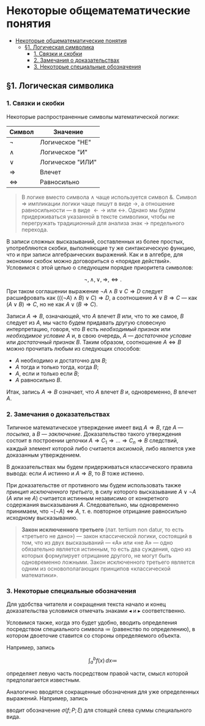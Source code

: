 # Некоторые общематематические понятия

- [Некоторые общематематические понятия](#некоторые-общематематические-понятия)
  - [§1. Логическая символика](#1-логическая-символика)
    - [1. Связки и скобки](#1-связки-и-скобки)
    - [2. Замечания о доказательствах](#2-замечания-о-доказательствах)
    - [3. Некоторые специальные обозначения](#3-некоторые-специальные-обозначения)

## §1. Логическая символика

### 1. Связки и скобки

Некоторые распространенные символы математической логики:

| Символ            | Значение         |
| ----------------- | ---------------- |
| $\lnot$           | Логическое "НЕ"  |
| $\land$           | Логическое "И"   |
| $\lor$            | Логическое "ИЛИ" |
| $\Rightarrow$     | Влечет           |
| $\Leftrightarrow$ | Равносильно      |

> В логике вместо символа $\land$ чаще используется символ $\&$. Символ $\Rightarrow$ импликации логики чаще пишут в виде $\rightarrow$, а отношение равносильности — в виде $\leftarrow \rightarrow$ или $\leftrightarrow$. Однако мы будем придерживаться указанной в тексте символики, чтобы не перегружать традиционный для анализа знак $\rightarrow$ предельного перехода.

В записи сложных высказываний, составленных из более простых, употребляются скобки, выполняющие ту же синтаксическую функцию, что и при записи алгебраических выражений. Как и в алгебре, для экономии скобок можно договориться о «порядке действий». Условимся с этой целью о следующем порядке приоритета символов:

$$
\lnot, \land, \lor, \Rightarrow, \Leftrightarrow.
$$

При таком соглашении выражение $\lnot A \land B \lor C \Rightarrow D$ следует расшифровать как $(((\lnot A) \land B) \lor C) \Rightarrow D$, а соотношение $A \lor B \Rightarrow C$ — как $(A \lor B) \Rightarrow C$, но не как $A \lor (B \Rightarrow C)$.

Записи $A \Rightarrow B$, означающей, что $A$ влечет $B$ или, что то же самое, $B$ следует из $A$, мы часто будем придавать другую словесную интерпретацию, говоря, что $B$ есть _необходимый признак_ или _необходимое условие_ $A$ и, в свою очередь, $A$ — _достаточное условие_ или _достаточный признак_ $B$. Таким образом, соотношение $A \Leftrightarrow B$ можно прочитать любым из следующих способов:

-   $A$ необходимо и достаточно для $B$;
-   $A$ тогда и только тогда, когда $B$;
-   $A$, если и только если $B$;
-   $A$ равносильно $B$.

Итак, запись $A \Rightarrow B$ означает, что $A$ влечет $B$ и, одновременно, $B$ влечет $A$.

### 2. Замечания о доказательствах

Типичное математическое утверждение имеет вид $A \Rightarrow B$, где $A$ — _посылка_, а $B$ — _заключение_. Доказательство такого утверждения состоит в построении цепочки $A \Rightarrow C_{1} \Rightarrow ... \Rightarrow C_{n} \Rightarrow B$ следствий, каждый элемент которой либо считается аксиомой, либо является уже доказанным утверждением.

В доказательствах мы будем придерживаться классического правила вывода: если $A$ истинно и $A \Rightarrow B$, то $B$ тоже истинно.

При доказательстве от противного мы будем использовать также _принцип исключенного третьего_, в силу которого высказывание $A \lor \lnot A$ ($A$ или не $A$) считается истинным независимо от конкретного содержания высказывания $A$. Следовательно, мы одновременно принимаем, что $\lnot(\lnot A) \Leftrightarrow A$, т. е. повторное отрицание равносильно исходному высказыванию.

> **Закон исключенного третьего** (лат. tertium non datur, то есть «третьего не дано») — закон классической логики, состоящий в том, что из двух высказываний — «А» или «не А» — одно обязательно является истинным, то есть два суждения, одно из которых формулирует отрицание другого, не могут быть одновременно ложными. Закон исключенного третьего является одним из основополагающих принципов «классической математики».

### 3. Некоторые специальные обозначения

Для удобства читателя и сокращения текста начало и конец доказательства условимся отмечать знаками $\blacktriangleleft$ и $\blacktriangleright$ соответственно.

Условимся также, когда это будет удобно, вводить определения посредством специального символа $\coloneqq$ (равенство по определению), в котором двоеточие ставится со стороны определяемого объекта.

Например, запись

$$
\int_{a}^{b} f(x)\,dx \coloneqq
$$

определяет левую часть посредством правой части, смысл которой предполагается известным.

Аналогично вводятся сокращенные обозначения для уже определенных выражений. Например, запись

$$
$$

вводит обозначение $\sigma(f;P;\xi)$ для стоящей слева суммы специального
вида.

